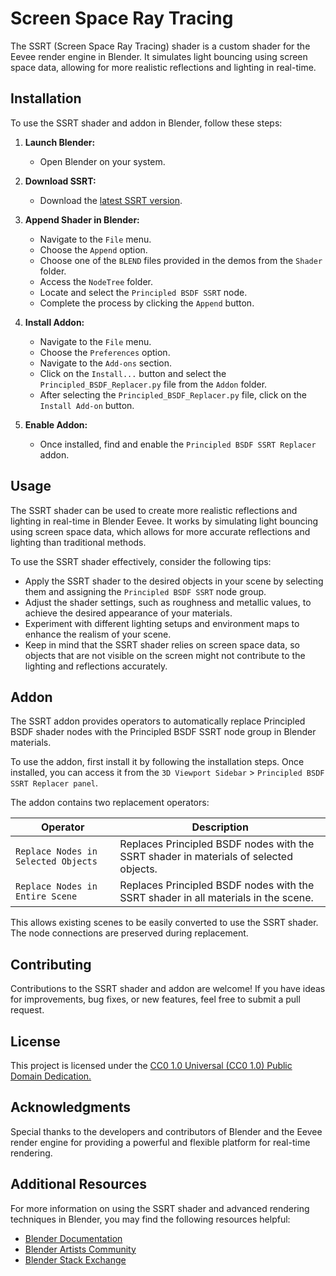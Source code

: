 # Screen Space Ray Tracing
The SSRT (Screen Space Ray Tracing) shader is a custom shader for the Eevee render engine in Blender. It simulates light bouncing using screen space data, allowing for more realistic reflections and lighting in real-time.

## Installation
To use the SSRT shader and addon in Blender, follow these steps:

1. **Launch Blender:**
   - Open Blender on your system.

2. **Download SSRT:**
   - Download the [latest SSRT version](https://github.com/PedroPLopes1/SSRT/releases).

4. **Append Shader in Blender:**
   - Navigate to the `File` menu.
   - Choose the `Append` option.
   - Choose one of the `BLEND` files provided in the demos from the `Shader` folder.
   - Access the `NodeTree` folder.
   - Locate and select the `Principled BSDF SSRT` node.
   - Complete the process by clicking the `Append` button.

5. **Install Addon:**
   - Navigate to the `File` menu.
   - Choose the `Preferences` option.
   - Navigate to the `Add-ons` section.
   - Click on the `Install...` button and select the `Principled_BSDF_Replacer.py` file from the `Addon` folder.
   - After selecting the `Principled_BSDF_Replacer.py` file, click on the `Install Add-on` button.

6. **Enable Addon:**
   - Once installed, find and enable the `Principled BSDF SSRT Replacer` addon.

## Usage
The SSRT shader can be used to create more realistic reflections and lighting in real-time in Blender Eevee. It works by simulating light bouncing using screen space data, which allows for more accurate reflections and lighting than traditional methods.

To use the SSRT shader effectively, consider the following tips:
- Apply the SSRT shader to the desired objects in your scene by selecting them and assigning the `Principled BSDF SSRT` node group.
- Adjust the shader settings, such as roughness and metallic values, to achieve the desired appearance of your materials.
- Experiment with different lighting setups and environment maps to enhance the realism of your scene.
- Keep in mind that the SSRT shader relies on screen space data, so objects that are not visible on the screen might not contribute to the lighting and reflections accurately.

## Addon
The SSRT addon provides operators to automatically replace Principled BSDF shader nodes with the Principled BSDF SSRT node group in Blender materials.

To use the addon, first install it by following the installation steps. Once installed, you can access it from the `3D Viewport Sidebar` > `Principled BSDF SSRT Replacer panel`.

The addon contains two replacement operators:

|  Operator | Description |
| --- | --- |
| `Replace Nodes in Selected Objects` | Replaces Principled BSDF nodes with the SSRT shader in materials of selected objects. |
| `Replace Nodes in Entire Scene` | Replaces Principled BSDF nodes with the SSRT shader in all materials in the scene. |

This allows existing scenes to be easily converted to use the SSRT shader. The node connections are preserved during replacement.

## Contributing

Contributions to the SSRT shader and addon are welcome! If you have ideas for improvements, bug fixes, or new features, feel free to submit a pull request.

## License
This project is licensed under the [CC0 1.0 Universal (CC0 1.0) Public Domain Dedication.](https://creativecommons.org/publicdomain/zero/1.0/deed.en)

## Acknowledgments
Special thanks to the developers and contributors of Blender and the Eevee render engine for providing a powerful and flexible platform for real-time rendering.

## Additional Resources
For more information on using the SSRT shader and advanced rendering techniques in Blender, you may find the following resources helpful:
- [Blender Documentation](https://docs.blender.org/manual/en/latest/)
- [Blender Artists Community](https://blenderartists.org/)
- [Blender Stack Exchange](https://blender.stackexchange.com/)
